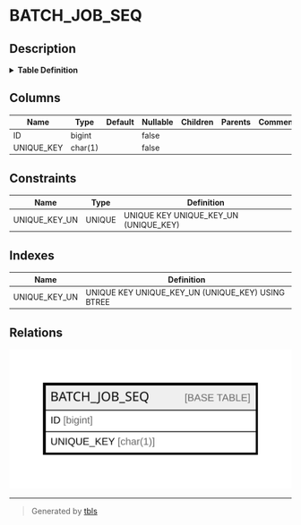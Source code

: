 # BATCH_JOB_SEQ

## Description

<details>
<summary><strong>Table Definition</strong></summary>

```sql
CREATE TABLE `BATCH_JOB_SEQ` (
  `ID` bigint NOT NULL,
  `UNIQUE_KEY` char(1) NOT NULL,
  UNIQUE KEY `UNIQUE_KEY_UN` (`UNIQUE_KEY`)
) ENGINE=InnoDB DEFAULT CHARSET=utf8mb4 COLLATE=utf8mb4_0900_ai_ci
```

</details>

## Columns

| Name | Type | Default | Nullable | Children | Parents | Comment |
| ---- | ---- | ------- | -------- | -------- | ------- | ------- |
| ID | bigint |  | false |  |  |  |
| UNIQUE_KEY | char(1) |  | false |  |  |  |

## Constraints

| Name | Type | Definition |
| ---- | ---- | ---------- |
| UNIQUE_KEY_UN | UNIQUE | UNIQUE KEY UNIQUE_KEY_UN (UNIQUE_KEY) |

## Indexes

| Name | Definition |
| ---- | ---------- |
| UNIQUE_KEY_UN | UNIQUE KEY UNIQUE_KEY_UN (UNIQUE_KEY) USING BTREE |

## Relations

![er](BATCH_JOB_SEQ.svg)

---

> Generated by [tbls](https://github.com/k1LoW/tbls)
